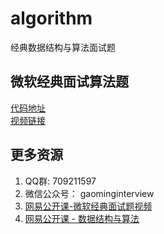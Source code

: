 # algorithm
经典数据结构与算法面试题

## 微软经典面试算法题
[代码地址](https://github.com/xiaogaoming/algorithm/tree/master/MSInterview)<br>
[视频链接](http://study.163.com/course/courseMain.htm?courseId=1005239002&utm_campaign=commission&utm_source=cp-400000000448016&utm_medium=share)


## 更多资源
1. QQ群: 709211597
2. 微信公众号： gaominginterview
3. [网易公开课-微软经典面试题视频](http://study.163.com/course/courseMain.htm?courseId=1005239002&utm_campaign=commission&utm_source=cp-400000000448016&utm_medium=share)
4. [网易公开课 - 数据结构与算法](http://study.163.com/course/courseMain.htm?courseId=1005206044&utm_campaign=commission&utm_source=cp-400000000448016&utm_medium=share)
